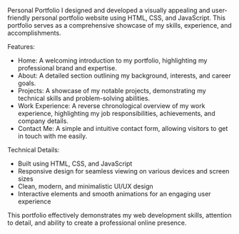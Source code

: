 Personal Portfolio
I designed and developed a visually appealing and user-friendly personal portfolio website using HTML, CSS, and JavaScript. This portfolio serves as a comprehensive showcase of my skills, experience, and accomplishments.

Features:
- Home: A welcoming introduction to my portfolio, highlighting my professional brand and expertise.
- About: A detailed section outlining my background, interests, and career goals.
- Projects: A showcase of my notable projects, demonstrating my technical skills and problem-solving abilities.
- Work Experience: A reverse chronological overview of my work experience, highlighting my job responsibilities, achievements, and company details.
- Contact Me: A simple and intuitive contact form, allowing visitors to get in touch with me easily.

Technical Details:
- Built using HTML, CSS, and JavaScript
- Responsive design for seamless viewing on various devices and screen sizes
- Clean, modern, and minimalistic UI/UX design
- Interactive elements and smooth animations for an engaging user experience

This portfolio effectively demonstrates my web development skills, attention to detail, and ability to create a professional online presence.
